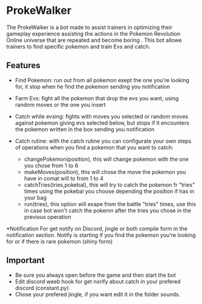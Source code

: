 # ProkeWalker
The ProkeWalker is a bot made to assist trainers in optimizing their gameplay experience assisting the actions in the Pokemon Revolution Online universe that are repeated and become boring . This bot allowe trainers to find specific pokemon and train Evs and catch.
## Features
- Find Pokemon: run out from all pokemon exept the one you're looking for, it stop when he find the pokemon sending you notification

- Farm Evs: fight all the pokemon that drop the evs you want, using random moves or the one you insert


- Catch while evsing: fights with moves you selected or random moves against pokemon giving evs selected below, but stops if it encounters the pokemon written in the box sending you notification

- Catch rutine: with the catch rutine you can configurate your own steps of operations when you find a pokemon that you want to catch:
  - changePokemon(position), this will change pokemon with the one you chose from 1 to 6
  - makeMoves(position), this will chose the move the pokemon you have in comat will to from 1 to 4
  - catchTries(tries,pokebal), this will try to catch the pokemon fr "tries" times using the pokebal you choose depending the position if has in your bag
  - run(tries), this option will exape from the battle "tries" times, use this in case bot won't catch the pokemn after the tries you chose in the previous operation

*Notification
For get notify on Discord, jingle or both compile form in the notification section. Notify is starting if you find the pokemon you're looking for or if there is rare pokemon (shiny form)

## Important
- Be sure you always open before the game and then start the bot
- Edit discord weeb hook for get norify about catch in your prefered discord (constant.py)
- Chose your prefered jingle, if you want edit it in the folder sounds.

